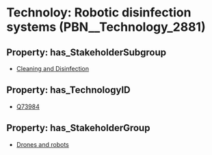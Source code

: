 # Technoloy: __Robotic disinfection systems__ (PBN__Technology_2881)

## Property: has_StakeholderSubgroup

* [Cleaning and Disinfection](PBN__TechSubgroup_167)

## Property: has_TechnologyID

* [Q73984](Q73984)

## Property: has_StakeholderGroup

* [Drones and robots](PBN__TechGroup_17)

